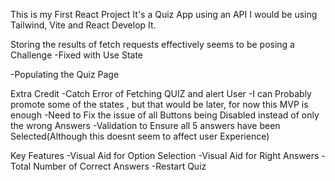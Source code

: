 This is my First React Project
It's a Quiz App using an API
I would be using Tailwind, Vite and React Develop It.

Storing the results of fetch requests effectively seems to be posing a Challenge -Fixed with Use State

-Populating the Quiz Page

Extra Credit
-Catch Error of Fetching QUIZ and alert User
-I can Probably promote some of the states , but that would be later, for now this MVP is enough
-Need to Fix the issue of all Buttons being Disabled instead of only the wrong Answers
-Validation to Ensure all 5 answers have been Selected(Although this doesnt seem to affect user Experience)

Key Features
-Visual Aid for Option Selection
-Visual Aid for Right Answers
-Total Number of Correct Answers
-Restart Quiz